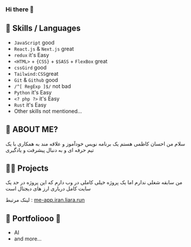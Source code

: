 ### Hi there 👋

## 👯 Skills / Languages

- `JavaScript` good
- `React.js` & `Next.js` great
- `redux` it's Easy
- `<HTML>` + `{CSS}` + `$SASS` + `FlexBox` great
- `cssGird` good
- `Tailwind:CSS`great
- `Git` & `Github` good
- `/^[ RegExp ]$/` not bad
- `Python` it's Easy
- `<? php ?>` it's Easy
- `Rust` it's Easy
- Other skills not mentioned...

## 🤔 ABOUT ME?

سلام من احسان کاظمی هستم یک برنامه نویس خودآموز و علاقه مند به همکاری با یک تیم حرفه ای و به دنبال پیشرفت و یادگیری

## 👨‍💻 Projects

من سابقه شغلی ندارم اما یک پروژه خیلی کاملی در وب دارم که این پروژه در حد یک سایت کامل درباری ارز های دیجتال است

لینک مرتبط : [me-app.iran.liara.run](https://me-app.iran.liara.run)

## 💬 Portfoliooo 🎵

- AI
- and more...
